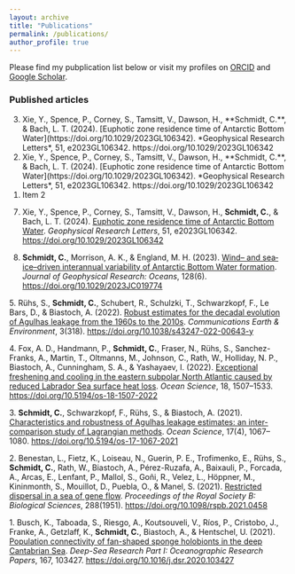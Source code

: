 ```yaml
---
layout: archive
title: "Publications"
permalink: /publications/
author_profile: true
---
```


Please find my pubplication list below or visit my profiles on [ORCID](https://orcid.org/0000-0002-7672-5054) and [Google Scholar](https://scholar.google.com/citations?user=Mx0OgAEAAAAJ&hl=de).

<!-- ## Journal Articles -->

<!-- ### Articles in preparation -->

<!-- ### Articles submitted for publication -->

### Published articles

<ol reversed>
  <li>Xie, Y., Spence, P., Corney, S., Tamsitt, V., Dawson, H., **Schmidt, C.**, & Bach, L. T. (2024). [Euphotic zone residence time of Antarctic Bottom Water](https://doi.org/10.1029/2023GL106342). *Geophysical Research Letters*, 51, e2023GL106342. https://doi.org/10.1029/2023GL106342</li>
  <li>Xie, Y., Spence, P., Corney, S., Tamsitt, V., Dawson, H., **Schmidt, C.**, & Bach, L. T. (2024). [Euphotic zone residence time of Antarctic Bottom Water](https://doi.org/10.1029/2023GL106342). *Geophysical Research Letters*, 51, e2023GL106342. https://doi.org/10.1029/2023GL106342</li>
  <li>Item 2</li>
</ol>


7. Xie, Y., Spence, P., Corney, S., Tamsitt, V., Dawson, H., **Schmidt, C.**, & Bach, L. T. (2024). [Euphotic zone residence time of Antarctic Bottom Water](https://doi.org/10.1029/2023GL106342). *Geophysical Research Letters*, 51, e2023GL106342. https://doi.org/10.1029/2023GL106342

6. **Schmidt, C.**, Morrison, A. K., & England, M. H. (2023). [Wind– and sea‐ice–driven interannual variability of Antarctic Bottom Water formation](https://doi.org/10.1029/2023JC019774). *Journal of Geophysical Research: Oceans*, 128(6). https://doi.org/10.1029/2023JC019774
 
5\. Rühs, S., **Schmidt, C.**, Schubert, R., Schulzki, T., Schwarzkopf, F., Le Bars, D., & Biastoch, A. (2022). [Robust estimates for the decadal evolution of Agulhas leakage from the 1960s to the 2010s](https://doi.org/10.1038/s43247-022-00643-y). *Communications Earth & Environment*, 3(318). https://doi.org/10.1038/s43247-022-00643-y

4\. Fox, A. D., Handmann, P., **Schmidt, C.**, Fraser, N., Rühs, S., Sanchez-Franks, A., Martin, T., Oltmanns, M., Johnson, C., Rath, W., Holliday, N. P., Biastoch, A., Cunningham, S. A., & Yashayaev, I. (2022). [Exceptional freshening and cooling in the eastern subpolar North Atlantic caused by reduced Labrador Sea surface heat loss](https://doi.org/10.5194/os-18-1507-2022). *Ocean Science*, 18, 1507–1533. https://doi.org/10.5194/os-18-1507-2022

3\. **Schmidt, C.**, Schwarzkopf, F., Rühs, S., & Biastoch, A. (2021). [Characteristics and robustness of Agulhas leakage estimates: an inter-comparison study of Lagrangian methods](https://doi.org/10.5194/os-17-1067-2021). *Ocean Science*, 17(4), 1067–1080. https://doi.org/10.5194/os-17-1067-2021

2\. Benestan, L., Fietz, K., Loiseau, N., Guerin, P. E., Trofimenko, E., Rühs, S., **Schmidt, C.**, Rath, W., Biastoch, A., Pérez-Ruzafa, A., Baixauli, P., Forcada, A., Arcas, E., Lenfant, P., Mallol, S., Goñi, R., Velez, L., Höppner, M., Kininmonth, S., Mouillot, D., Puebla, O., & Manel, S. (2021). [Restricted dispersal in a sea of gene flow](https://doi.org/10.1098/rspb.2021.0458). *Proceedings of the Royal Society B: Biological Sciences*, 288(1951). https://doi.org/10.1098/rspb.2021.0458

1\. Busch, K., Taboada, S., Riesgo, A., Koutsouveli, V., Ríos, P., Cristobo, J., Franke, A., Getzlaff, K., **Schmidt, C.**, Biastoch, A., & Hentschel, U. (2021). [Population connectivity of fan-shaped sponge holobionts in the deep Cantabrian Sea](https://doi.org/10.1016/j.dsr.2020.103427). *Deep-Sea Research Part I: Oceanographic Research Papers*, 167, 103427. https://doi.org/10.1016/j.dsr.2020.103427
